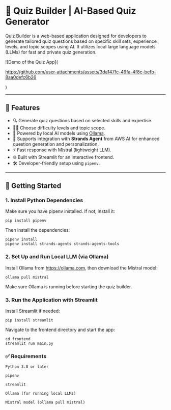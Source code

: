 # 🎯 Quiz Builder | AI-Based Quiz Generator

Quiz Builder is a web-based application designed for developers to generate tailored quiz questions based on specific skill sets, experience levels, and topic scopes using AI. It utilizes local large language models (LLMs) for fast and private quiz generation.

![Demo of the Quiz App](

https://github.com/user-attachments/assets/3da147fc-49fa-4f8c-befb-8aa0defc6b26

)

---

## 🧠 Features

- 🔍 Generate quiz questions based on selected skills and expertise.
- 🧑‍💻 Choose difficulty levels and topic scope.
- 🤖 Powered by local AI models using [Ollama](https://ollama.com/).
- 🚀 Supports integration with **Strands Agent** from AWS AI for enhanced question generation and personalization.
- ⚡ Fast response with Mistral (lightweight LLM).
- 🌐 Built with Streamlit for an interactive frontend.
- 🛠 Developer-friendly setup using `pipenv`.

---

## 🚀 Getting Started


### 1. Install Python Dependencies
Make sure you have pipenv installed. If not, install it:

```
pip install pipenv
```

Then install the dependencies:

```
pipenv install
pipenv install strands-agents strands-agents-tools

```

### 2. Set Up and Run Local LLM (via Ollama)
Install Ollama from https://ollama.com, then download the Mistral model:

```
ollama pull mistral
```

Make sure Ollama is running before starting the quiz builder.


### 3. Run the Application with Streamlit
Install Streamlit if needed:

```
pip install streamlit
```

Navigate to the frontend directory and start the app:

```
cd frontend
streamlit run main.py
```

### ✅ Requirements
```
Python 3.8 or later

pipenv

streamlit

Ollama (for running local LLMs)

Mistral model (ollama pull mistral)
```


